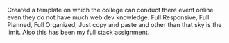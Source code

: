 Created a template on which the college can conduct there event online even they do not have much web dev knowledge. Full Responsive, Full Planned, Full Organized, Just copy and paste and other than that sky is the limit.
Also this has been my full stack assignment.
